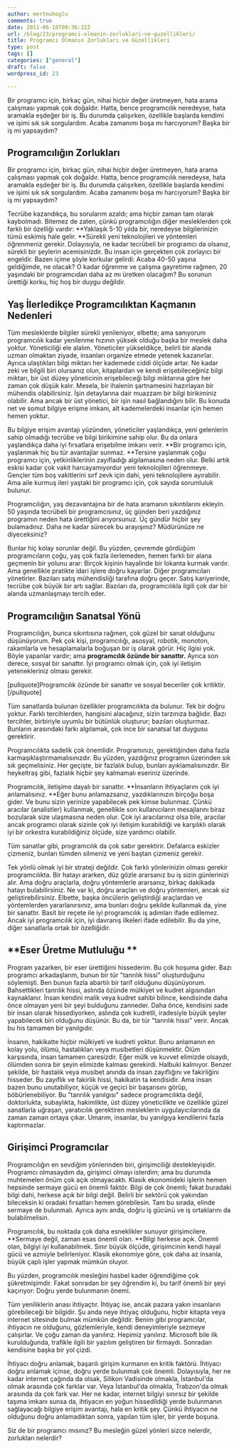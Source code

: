 ```yaml
---
author: mertnuhoglu
comments: true
date: 2011-06-16T09:36:32Z
url: /blog/23/programci-olmanin-zorluklari-ve-guzellikleri/
title: Programcı Olmanın Zorlukları ve Güzellikleri
type: post
tags: []
categories: ["general"]
draft: false
wordpress_id: 23

---
```


Bir programcı için, birkaç gün, nihai hiçbir değer üretmeyen, hata arama çalışması yapmak çok doğaldır. Hatta, bence programcılık neredeyse, hata aramakla eşdeğer bir iş. Bu durumda çalışırken, özellikle başlarda kendimi ve işimi sık sık sorgulardım. Acaba zamanımı boşa mı harcıyorum? Başka bir iş mi yapsaydım? 

<!--more-->

<!-- toc -->

## **Programcılığın Zorlukları**

 

Bir programcı için, birkaç gün, nihai hiçbir değer üretmeyen, hata arama çalışması yapmak çok doğaldır. Hatta, bence programcılık neredeyse, hata aramakla eşdeğer bir iş. Bu durumda çalışırken, özellikle başlarda kendimi ve işimi sık sık sorgulardım. Acaba zamanımı boşa mı harcıyorum? Başka bir iş mi yapsaydım? 

 

Tecrübe kazandıkça, bu sorularım azaldı; ama hiçbir zaman tam olarak kaybolmadı. Bitemez de zaten, çünkü programcılığın diğer mesleklerden çok farklı bir özelliği vardır: **Yaklaşık 5-10 yılda bir, neredeyse bilgilerinizin tümü eskimiş hale gelir. **Sürekli yeni teknolojileri ve yöntemleri öğrenmeniz gerekir. Dolayısıyla, ne kadar tecrübeli bir programcı da olsanız, sürekli bir şeylerin acemisinizdir. Bu insan için gerçekten çok zorlayıcı bir engeldir. Bazen içime şöyle korkular gelirdi: Acaba 40-50 yaşına geldiğimde, ne olacak? O kadar öğrenme ve çalışma gayretime rağmen, 20 yaşındaki bir programcıdan daha az mı üretken olacağım? Bu sorunun ürettiği korku, hiç hoş bir duygu değildir. 

 

## **Yaş İlerledikçe Programcılıktan Kaçmanın Nedenleri**

 

Tüm mesleklerde bilgiler sürekli yenileniyor, elbette; ama sanıyorum programcılık kadar yenilenme hızının yüksek olduğu başka bir meslek daha yoktur. Yöneticiliği ele alalım. Yöneticiler yükseldikçe, belirli bir alanda uzman olmaktan ziyade, insanları organize etmede yetenek kazanırlar. Ayrıca ulaştıkları bilgi miktarı her kademede ciddi ölçüde artar. Ne kadar zeki ve bilgili biri olursanız olun, kitaplardan ve kendi erişebileceğiniz bilgi miktarı, bir üst düzey yöneticinin erişebileceği bilgi miktarına göre her zaman çok düşük kalır. Mesela, bir ihalenin şartnamesini hazırlayan bir mühendis olabilirsiniz. İşin detaylarına dair muazzam bir bilgi birikiminiz olabilir. Ama ancak bir üst yönetici, bir işin nasıl bağlandığını bilir. Bu konuda net ve somut bilgiye erişme imkanı, alt kademelerdeki insanlar için hemen hemen yoktur. 

 

Bu bilgiye erişim avantajı yüzünden, yöneticiler yaşlandıkça, yeni gelenlerin sahip olmadığı tecrübe ve bilgi birikimine sahip olur. Bu da onlara yaşlandıkça daha iyi fırsatlara erişebilme imkanı verir. **Bir programcı için, yaşlanmak hiç bu tür avantajlar sunmaz. **Tersine yaşlanmak çoğu programcı için, yetkinliklerinin zayıfladığı algılamasına neden olur. Belki artık eskisi kadar çok vakit harcayamıyordur yeni teknolojileri öğrenmeye. Gençler tüm boş vakitlerini sırf zevk için dahi, yeni teknolojilere ayırabilir. Ama aile kurmuş ileri yaştaki bir programcı için, çok sayıda sorumluluk bulunur. 

 

Programcılığın, yaş dezavantajına bir de hata aramanın sıkıntılarını ekleyin. 50 yaşında tecrübeli bir programcısınız, üç günden beri yazdığınız programın neden hata ürettiğini arıyorsunuz. Üç gündür hiçbir şey bulamadınız. Daha ne kadar sürecek bu arayışınız? Müdürünüze ne diyeceksiniz? 

 

Bunlar hiç kolay sorunlar değil. Bu yüzden, çevremde gördüğüm programcıların çoğu, yaş çok fazla ilerlemeden, hemen farklı bir alana geçmenin bir yolunu arar: Birçok kişinin hayalinde bir lokanta kurmak vardır. Ama genellikle pratikte idari işlere doğru kayarlar. Diğer programcıları yönetirler. Bazıları satış mühendisliği tarafına doğru geçer. Satış kariyerinde, tecrübe çok büyük bir artı sağlar. Bazıları da, programcılıkla ilgili çok dar bir alanda uzmanlaşmayı tercih eder. 

 

## **Programcılığın Sanatsal Yönü**

 

Programcılığın, bunca sıkıntısına rağmen, çok güzel bir sanat olduğunu düşünüyorum. Pek çok kişi, programcılığı, asosyal, robotik, monoton, rakamlarla ve hesaplamalarla boğuşan bir iş olarak görür. Hiç ilgisi yok. Böyle yapanlar vardır; ama **programcılık özünde bir sanattır.** Ayrıca son derece, sosyal bir sanattır. İyi programcı olmak için, çok iyi iletişim yetenekleriniz olması gerekir. 

 

[pullquote]Programcılık özünde bir sanattır ve sosyal beceriler çok kritiktir.[/pullquote]

 

Tüm sanatlarda bulunan özellikler programcılıkta da bulunur. Tek bir doğru yoktur. Farklı tercihlerden, hangisini alacağınız, sizin tarzınıza bağlıdır. Bazı tercihler, birbiriyle uyumlu bir bütünlük oluşturur; bazıları oluşturmaz. Bunların arasındaki farkı algılamak, çok ince bir sanatsal tat duygusu gerektirir. 

 

Programcılıkta sadelik çok önemlidir. Programınızı, gerektiğinden daha fazla karmaşıklaştırmamalısınızdır. Bu yüzden, yazdığınız programın üzerinden sık sık geçmelisiniz. Her geçişte, bir fazlalık bulup, bunları ayıklamalısınızdır. Bir heykeltraş gibi, fazlalık hiçbir şey kalmamalı eseriniz üzerinde. 

 

Programcılık, iletişime dayalı bir sanattır. **İnsanların ihtiyaçlarını çok iyi anlamalısınız. **Eğer bunu anlamazsanız, yazdıklarınızın birçoğu boşa gider. Ve bunu sizin yerinize yapabilecek pek kimse bulunmaz. Çünkü aracılar (analistler) kullanmak, genellikle son kullanıcıların mesajlarını biraz bozularak size ulaşmasına neden olur. Çok iyi aracılarınız olsa bile, aracılar ancak programcı olarak sizinle çok iyi iletişim kurabildiği ve karşılıklı olarak iyi bir orkestra kurabildiğiniz ölçüde, size yardımcı olabilir. 

 

Tüm sanatlar gibi, programcılık da çok sabır gerektirir. Defalarca eskizler çizmeniz, bunları tümden silmeniz ve yeni baştan çizmeniz gerekir. 

 

Tek yönlü olmak iyi bir strateji değildir. Çok farklı yönlerinizin olması gerekir programcılıkta. Bir hatayı ararken, düz gözle ararsanız bu iş sizin günlerinizi alır. Ama doğru araçlarla, doğru yöntemlerle ararsanız, birkaç dakikada hatayı bulabilirsiniz. Ne var ki, doğru araçları ve doğru yöntemleri, ancak siz geliştirebilirsiniz. Elbette, başka öncülerin geliştirdiği araçlardan ve yöntemlerden yararlanırsınız, ama bunları doğru şekilde kullanmak da, yine bir sanattır. Basit bir reçete ile iyi programcılık iş adımları ifade edilemez. Ancak iyi programcılık için, iyi davranış ilkeleri ifade edilebilir. Bu da yine, diğer sanatlarla ortak bir özelliğidir. 

 

## **Eser Üretme Mutluluğu **

 

Program yazarken, bir eser ürettiğimi hissederim. Bu çok hoşuma gider. Bazı programcı arkadaşlarım, bunun bir tür "tanrılık hissi" oluşturduğunu söylemişti. Ben bunun fazla abartılı bir tarif olduğunu düşünüyorum. Bahsettikleri tanrılık hissi, aslında özünde mülkiyet ve kudret algısından kaynaklanır. İnsan kendini malik veya kudret sahibi bilince, kendisinde daha önce olmayan yeni bir şeyi bulduğunu zanneder. Daha önce, kendisini sade bir insan olarak hissediyorken, aslında çok kudretli, iradesiyle büyük şeyler yapabilecek biri olduğunu düşünür. Bu da, bir tür "tanrılık hissi" verir. Ancak bu his tamamen bir yanılgıdır. 

 

İnsanın, hakikatte hiçbir mülkiyeti ve kudreti yoktur. Bunu anlamanın en kolay yolu, ölümü, hastalıkları veya musibetleri düşünmektir. Ölüm karşısında, insan tamamen çaresizdir. Eğer mülk ve kuvvet elimizde olsaydı, ölümden sonra bir şeyin elimizde kalması gerekirdi. Halbuki kalmıyor. Benzer şekilde, bir hastalık veya musibet anında da insan zayıflığını ve fakirliğini hisseder. Bu zayıflık ve fakirlik hissi, hakikatin ta kendisidir. Ama insan bazen bunu unutabiliyor, küçük ve geçici bir başarısını görüp, böbürlenebiliyor. Bu "tanrılık yanılgısı" sadece programcılıkta değil, doktorlukta, subaylıkta, hakimlikte, üst düzey yöneticilikte ve özellikle güzel sanatlarla uğraşan, yaratıcılık gerektiren mesleklerin uygulayıcılarında da zaman zaman ortaya çıkar. Umarım, insanlar, bu yanılgıya kendilerini fazla kaptırmazlar. 

 

## **Girişimci Programcılar**

 

Programcılığın en sevdiğim yönlerinden biri, girişimciliği destekleyişidir. Programcı olmasaydım da, girişimci olmayı isterdim; ama bu durumda muhtemelen önüm çok açık olmayacaktı. Klasik ekonomideki işlerin hemen hepsinde sermaye gücü en önemli faktör. Bilgi de çok önemli; fakat buradaki bilgi dahi, herkese açık bir bilgi değil. Belirli bir sektörü çok yakından bileceksin ki oradaki fırsatları hemen görebilesin. Tam bu sırada, elinde sermaye de bulunmalı. Ayrıca aynı anda, doğru iş gücünü ve iş ortaklarını da bulabilmelisin. 

 

Programcılık, bu noktada çok daha esneklikler sunuyor girişimcilere. **Sermaye değil, zaman esas önemli olan. **Bilgi herkese açık. Önemli olan, bilgiyi iyi kullanabilmek. Sınır büyük ölçüde, girişimcinin kendi hayal gücü ve azmiyle belirleniyor. Klasik ekonomiye göre, çok daha az insanla, büyük çaplı işler yapmak mümkün oluyor. 

 

Bu yüzden, programcılık mesleğini hasbel kader öğrendiğime çok şükretmişimdir. Fakat sonradan bir şey öğrendim ki, bu tarif önemli bir şeyi kaçırıyor: Doğru yerde bulunmanın önemi. 

 

Tüm yeniliklerin anası ihtiyaçtır. İhtiyaç ise, ancak pazara yakın insanların görebileceği bir bilgidir. Şu anda neye ihtiyaç olduğunu, hiçbir kitapta veya internet sitesinde bulmak mümkün değildir. Benim gibi programcılar, ihtiyacın ne olduğunu, gözlemleriyle, kendi deneyimleriyle sezmeye çalışırlar. Ve çoğu zaman da yanılırız. Hepimiz yanılırız. Microsoft bile ilk kurulduğunda, trafikle ilgili bir yazılım geliştiren bir firmaydı. Sonradan kendisine başka bir yol çizdi. 

 

İhtiyacı doğru anlamak, başarılı girişim kurmanın en kritik faktörü. İhtiyacı doğru anlamak içinse, doğru yerde bulunmak çok önemli. Dolayısıyla, her ne kadar internet çağında da olsak, Silikon Vadisinde olmakla, İstanbul'da olmak arasında çok farklar var. Veya İstanbul'da olmakla, Trabzon'da olmak arasında da çok fark var. Her ne kadar, internet bilgiyi sınırsız bir şekilde taşıma imkanı sunsa da, ihtiyacın en yoğun hissedildiği yerde bulunmanın sağlayacağı bilgiye erişim avantajı, hala en kritik şey. Çünkü ihtiyacın ne olduğunu doğru anlamadıktan sonra, yapılan tüm işler, bir yerde boşuna. 

 

Siz de bir programcı mısınız? Bu mesleğin güzel yönleri sizce nelerdir, zorlukları nelerdir? 
